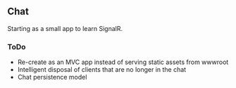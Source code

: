 ## Chat

Starting as a small app to learn SignalR.

### ToDo
- Re-create as an MVC app instead of serving static assets from wwwroot
- Intelligent disposal of clients that are no longer in the chat
- Chat persistence model

